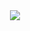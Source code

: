 <center><img src='https://github.com/lorenzo8769/syntropynet-use-cases/blob/mon2-aut-1/grafana-prometheus-node_exporter-ansible/images/logo_mon2.png'></center>
